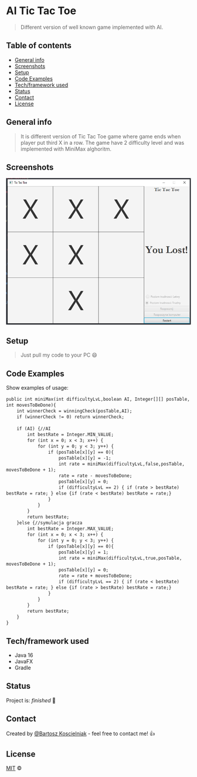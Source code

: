 # AI Tic Tac Toe
> Different version of well known game implemented with AI.

## Table of contents
* [General info](#general-info)
* [Screenshots](#screenshots)
* [Setup](#setup)
* [Code Examples](#code-examples)
* [Tech/framework used](#techframework-used)
* [Status](#status)
* [Contact](#contact)
* [License](#license)

## General info
>It is different version of Tic Tac Toe game where game ends when player put third X in a row.
> The game have 2 difficulty level and was implemented with MiniMax alghoritm.

## Screenshots

![Example screenshot](src/main/resources/ai.png)

## Setup

>Just pull my code to your PC :smile:

## Code Examples
Show examples of usage:


    public int miniMax(int difficultyLvL,boolean AI, Integer[][] posTable, int movesToBeDone){
        int winnerCheck = winningCheck(posTable,AI);
        if (winnerCheck != 0) return winnerCheck;

        if (AI) {//AI
            int bestRate = Integer.MIN_VALUE;
            for (int x = 0; x < 3; x++) {
                for (int y = 0; y < 3; y++) {
                    if (posTable[x][y] == 0){
                        posTable[x][y] = -1;
                        int rate = miniMax(difficultyLvL,false,posTable, movesToBeDone + 1);
                        rate = rate - movesToBeDone;
                        posTable[x][y] = 0;
                        if (difficultyLvL == 2) { if (rate > bestRate) bestRate = rate; } else {if (rate < bestRate) bestRate = rate;}
                    }
                }
            }
            return bestRate;
        }else {//symulacja gracza
            int bestRate = Integer.MAX_VALUE;
            for (int x = 0; x < 3; x++) {
                for (int y = 0; y < 3; y++) {
                    if (posTable[x][y] == 0){
                        posTable[x][y] = 1;
                        int rate = miniMax(difficultyLvL,true,posTable, movesToBeDone + 1);
                        posTable[x][y] = 0;
                        rate = rate + movesToBeDone;
                        if (difficultyLvL == 2) { if (rate < bestRate) bestRate = rate; } else {if (rate > bestRate) bestRate = rate;}
                    }
                }
            }
            return bestRate;
        }
    }



## Tech/framework used

* Java 16
* JavaFX
* Gradle

## Status
Project is: _finished_ :monocle_face:


## Contact
Created by [@Bartosz Koscielniak](https://github.com/BartoszKoscielniak) - feel free to contact me! :+1:


## License
[MIT](https://choosealicense.com/licenses/mit/) ©

